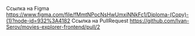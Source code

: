 Ссылка на Figma https://www.figma.com/file/fMmtNPocNsHwUmxiNNkFc1/Diploma-(Copy)-(1)?node-id=932%3A4182
Ссылка на PullRequest https://github.com/Ivan-Serov/movies-explorer-frontend/pull/2